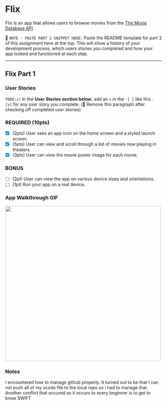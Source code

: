 # Flix

Flix is an app that allows users to browse movies from the [The Movie Database API](http://docs.themoviedb.apiary.io/#).

📝 `NOTE - PASTE PART 2 SNIPPET HERE:` Paste the README template for part 2 of this assignment here at the top. This will show a history of your development process, which users stories you completed and how your app looked and functioned at each step.

---

## Flix Part 1

### User Stories

`TODO://` In the **User Stories section below**, add an `x` in the `-[ ]` like this `- [x]` for any user story you complete. (🚫 Remove this paragraph after checking off completed user stories)

### REQUIRED (10pts)

- [x]  (2pts) User sees an app icon on the home screen and a styled launch screen.
- [x]  (5pts) User can view and scroll through a list of movies now playing in theaters.
- [x]  (3pts) User can view the movie poster image for each movie.

### BONUS

- [ ]  (2pt) User can view the app on various device sizes and orientations.
- [ ]  (1pt) Run your app on a real device.

### App Walkthrough GIF

<img src="[http://g.recordit.co/7QpWYtVqpz.gif](http://g.recordit.co/7QpWYtVqpz.gif)" width=500><br>

### Notes

I encountered how to manage github properly. It turned out to be that I can not push all of my xcode file to the local repo so i had to manage that. Another conflict that occured as it occurs to every beginner is to get to know SWIFT
